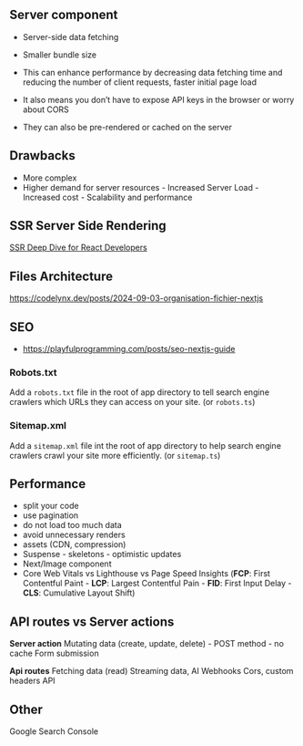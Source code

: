  ## Server component

- Server-side data fetching

- Smaller bundle size

- This can enhance performance by decreasing data fetching time and reducing the number of client requests, faster initial page load 

- It also means you don’t have to expose API keys in the browser or worry about CORS
 
- They can also be pre-rendered or cached on the server


## Drawbacks

- More complex
- Higher demand for server resources - Increased Server Load - Increased cost - Scalability and performance


## SSR Server Side Rendering

[SSR Deep Dive for React Developers
](https://www.developerway.com/posts/ssr-deep-dive-for-react-developers?ck_subscriber_id=2397963523&utm_source=convertkit&utm_medium=email&utm_campaign=%E2%9A%9B%EF%B8%8F%20This%20Week%20In%20React%20#226:%20Parcel,%20TanStack,%20Astro,%20React-Scan,%20React-Router%20%7C%20Worklets,%20Enterprise%20Framework,%20Perf,%20Expo%20UI,%20FlatList,%20BackgroundTask%20%7C%20Node.js,%20Oxc%20Minifier,%20Oxlint,%20Valibot%20-%2016983986)


## Files Architecture

https://codelynx.dev/posts/2024-09-03-organisation-fichier-nextjs

## SEO

- https://playfulprogramming.com/posts/seo-nextjs-guide

### Robots.txt

Add a `robots.txt` file in the root of app directory to tell search engine crawlers which URLs they can access on your site. (or `robots.ts`)

### Sitemap.xml

Add a `sitemap.xml` file int the root of app directory to help search engine crawlers crawl your site more efficiently. (or `sitemap.ts`)

## Performance

- split your code
- use pagination
- do not load too much data
- avoid unnecessary renders
- assets (CDN, compression)
- Suspense - skeletons - optimistic updates
- Next/Image component
- Core Web Vitals vs Lighthouse vs Page Speed Insights (**FCP**: First Contentful Paint - **LCP**: Largest Contentful Pain - **FID**: First Input Delay - **CLS**: Cumulative Layout Shift)

## API routes vs Server actions

**Server action**
Mutating data (create, update, delete) - POST method - no cache
Form submission

**Api routes**
Fetching data (read)
Streaming data, AI
Webhooks
Cors, custom headers
API

## Other

Google Search Console
